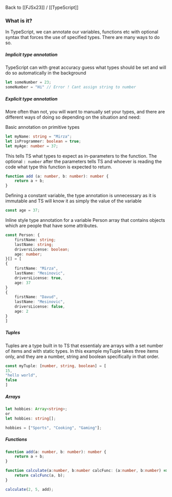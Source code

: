 Back to [[FJSx23]] / [[TypeScript]]
### What is it?
In TypeScript, we can annotate our variables, functions etc with optional syntax that forces the use of specified types. There are many ways to do so.

##### Implicit type annotation
TypeScript can with great accuracy guess what types should be set and will do so automatically in the background
```typescript
let someNumber = 23;
someNumber = "Hi" // Error ! Cant assign string to number
```

##### Explicit type annotation
More often than not, you will want to manually set your types, and there are different ways of doing so depending on the situation and need:

Basic annotation on primitive types
```typescript
let myName: string = "Mirza";
let isProgrammer: boolean = true;
let myAge: number = 37;
```

This tells TS what types to expect as in-parameters to the function. The optional `: number` after the parameters tells TS and whoever is reading the code what type this function is expected to return.
```typescript
function add (a: number, b: number): number {
	return a + b;
}
```

Defining a constant variable, the type annotation is unnecessary as it is immutable and TS will know it as simply the value of the variable
```typescript
const age = 37;
```

Inline style type annotation for a variable Person array that contains objects which are people that have some attributes.
```typescript
const Person: {
	firstName: string;
	lastName: string;
	driversLicense: boolean;
	age: number;
}[] = [
{
	firstName: "Mirza",
	lastName: "Mesinovic",
	driversLicense: true,
	age: 37
}
{
	firstName: "Davud",
	lastName: "Mesinovic",
	driversLicense: false,
	age: 2
}
]
```

##### Tuples
Tuples are a type built in to TS that essentialy are arrays with a set number of items and with static types. In this example myTuple takes three items only, and they are a number, string and boolean specifically in that order.
```typescript
const myTuple: [number, string, boolean] = [
15,
"hello world",
false
]
```

##### Arrays

```typescript
let hobbies: Array<string>;
or
let hobbies: string[];

hobbies = ["Sports", "Cooking", "Gaming"];
```

##### Functions

```typescript
function add(a: number, b: number): number {
	return a + b;
}

function calculate(a:number, b:number calcFunc: (a:number, b:number) => number) {
	return calcFunc(a, b);
}

calculate(2, 5, add);
```